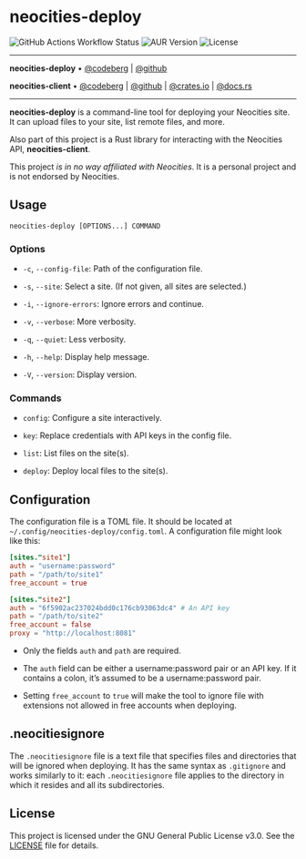 # neocities-deploy

![GitHub Actions Workflow Status](https://img.shields.io/github/actions/workflow/status/kugland/neocities-deploy/.github%2Fworkflows%2Fbuild-and-test.yml) ![AUR Version](https://img.shields.io/aur/version/neocities-deploy) ![License](https://img.shields.io/github/license/kugland/neocities-deploy)

---

**neocities-deploy** •
[@codeberg](https://codeberg.org/kugland/neocities-deploy) |
[@github](https://github.com/kugland/neocities-deploy)

**neocities-client** •
[@codeberg](https://codeberg.org/kugland/neocities-client) |
[@github](https://github.com/kugland/neocities-client) |
[@crates.io](https://crates.io/crates/neocities-client) |
[@docs.rs](https://docs.rs/neocities-client)

---

**neocities-deploy** is a command-line tool for deploying your Neocities site.
It can upload files to your site, list remote files, and more.

Also part of this project is a Rust library for interacting with the Neocities
API, **neocities-client**.

This project *is in no way affiliated with Neocities*. It is a personal project
and is not endorsed by Neocities.

## Usage

```neocities-deploy [OPTIONS...] COMMAND```

### Options

* `-c`, `--config-file`: Path of the configuration file.

* `-s`, `--site`: Select a site. (If not given, all sites are selected.)

* `-i`, `--ignore-errors`: Ignore errors and continue.

* `-v`, `--verbose`: More verbosity.

* `-q`, `--quiet`: Less verbosity.

* `-h`, `--help`: Display help message.

* `-V`, `--version`: Display version.

### Commands

* `config`: Configure a site interactively.

* `key`: Replace credentials with API keys in the config file.

* `list`: List files on the site(s).

* `deploy`: Deploy local files to the site(s).

## Configuration

The configuration file is a TOML file. It should be located at
`~/.config/neocities-deploy/config.toml`. A configuration file might look like
this:

```toml
[sites."site1"]
auth = "username:password"
path = "/path/to/site1"
free_account = true

[sites."site2"]
auth = "6f5902ac237024bdd0c176cb93063dc4" # An API key
path = "/path/to/site2"
free_account = false
proxy = "http://localhost:8081"
```

* Only the fields `auth` and `path` are required.

* The `auth` field can be either a username:password pair or an API key. If it
contains a colon, it’s assumed to be a username:password pair.

* Setting `free_account` to `true` will make the tool to ignore file with
extensions not allowed in free accounts when deploying.

## .neocitiesignore

The `.neocitiesignore` file is a text file that specifies files and directories
that will be ignored when deploying. It has the same syntax as `.gitignore` and
works similarly to it: each `.neocitiesignore` file applies to the directory in
which it resides and all its subdirectories.

## License

This project is licensed under the GNU General Public License v3.0. See the
[LICENSE](LICENSE) file for details.
